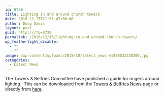 ```yaml
---
id: 8736
title: Lighting in and around church towers
date: 2016-12-15T21:51:47+00:00
author: Doug Davis
layout: post
guid: http:///?p=8736
permalink: /2016/12/15/lighting-in-and-around-church-towers/
wp_featherlight_disable:
  - ""
  - ""
image: /wp-content/uploads/2015/10/latest_news-e1488532238309.jpg
categories:
  - Latest News
---
```

The Towers & Belfries Committee have published a guide for ringers around lighting.  This can be downloaded from the [Towers & Belfries News](http:///services/towers-belfries/news/) page or directly from <a href="https://cccbr.org.uk/wp-content/uploads/2016/03/guide-to-tower-lighting.pdf" target="_blank">here</a>.
